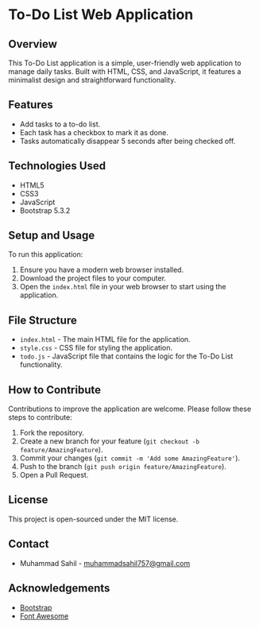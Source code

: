 # To-Do List Web Application

## Overview
This To-Do List application is a simple, user-friendly web application to manage daily tasks. Built with HTML, CSS, and JavaScript, it features a minimalist design and straightforward functionality.

## Features
- Add tasks to a to-do list.
- Each task has a checkbox to mark it as done.
- Tasks automatically disappear 5 seconds after being checked off.

## Technologies Used
- HTML5
- CSS3
- JavaScript
- Bootstrap 5.3.2

## Setup and Usage
To run this application:

1. Ensure you have a modern web browser installed.
2. Download the project files to your computer.
3. Open the `index.html` file in your web browser to start using the application.

## File Structure
- `index.html` - The main HTML file for the application.
- `style.css` - CSS file for styling the application.
- `todo.js` - JavaScript file that contains the logic for the To-Do List functionality.

## How to Contribute
Contributions to improve the application are welcome. Please follow these steps to contribute:

1. Fork the repository.
2. Create a new branch for your feature (`git checkout -b feature/AmazingFeature`).
3. Commit your changes (`git commit -m 'Add some AmazingFeature'`).
4. Push to the branch (`git push origin feature/AmazingFeature`).
5. Open a Pull Request.

## License
This project is open-sourced under the MIT license.

## Contact
- Muhammad Sahil - [muhammadsahil757@gmail.com](mailto:YourEmail@example.com)


## Acknowledgements
- [Bootstrap](https://getbootstrap.com/)
- [Font Awesome](https://fontawesome.com/)

